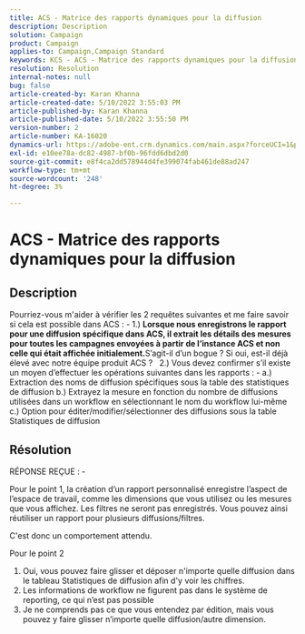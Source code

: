 ```yaml
---
title: ACS - Matrice des rapports dynamiques pour la diffusion
description: Description
solution: Campaign
product: Campaign
applies-to: Campaign,Campaign Standard
keywords: KCS - ACS - Matrice des rapports dynamiques pour la diffusion
resolution: Resolution
internal-notes: null
bug: false
article-created-by: Karan Khanna
article-created-date: 5/10/2022 3:55:03 PM
article-published-by: Karan Khanna
article-published-date: 5/10/2022 3:55:50 PM
version-number: 2
article-number: KA-16020
dynamics-url: https://adobe-ent.crm.dynamics.com/main.aspx?forceUCI=1&pagetype=entityrecord&etn=knowledgearticle&id=52e03e8d-79d0-ec11-a7b5-00224809c556
exl-id: e10ee78a-dc82-4987-bf0b-96fdd6dbd2d0
source-git-commit: e8f4ca2dd578944d4fe399074fab461de88ad247
workflow-type: tm+mt
source-wordcount: '248'
ht-degree: 3%

---
```


# ACS - Matrice des rapports dynamiques pour la diffusion

## Description


Pourriez-vous m&#39;aider à vérifier les 2 requêtes suivantes et me faire savoir si cela est possible dans ACS : - 1.) <b>Lorsque nous enregistrons le rapport pour une diffusion spécifique dans ACS, il extrait les détails des mesures pour toutes les campagnes envoyées à partir de l’instance ACS et non celle qui était affichée initialement.</b>S’agit-il d’un bogue ? Si oui, est-il déjà élevé avec notre équipe produit ACS ?
 
2.) Vous devez confirmer s’il existe un moyen d’effectuer les opérations suivantes dans les rapports : - a.) Extraction des noms de diffusion spécifiques sous la table des statistiques de diffusion b.) Extrayez la mesure en fonction du nombre de diffusions utilisées dans un workflow en sélectionnant le nom du workflow lui-même c.) Option pour éditer/modifier/sélectionner des diffusions sous la table Statistiques de diffusion


## Résolution


RÉPONSE REÇUE : -



Pour le point 1, la création d’un rapport personnalisé enregistre l’aspect de l’espace de travail, comme les dimensions que vous utilisez ou les mesures que vous affichez. Les filtres ne seront pas enregistrés. Vous pouvez ainsi réutiliser un rapport pour plusieurs diffusions/filtres.

C&#39;est donc un comportement attendu.



Pour le point 2

1. Oui, vous pouvez faire glisser et déposer n&#39;importe quelle diffusion dans le tableau Statistiques de diffusion afin d&#39;y voir les chiffres.
2. Les informations de workflow ne figurent pas dans le système de reporting, ce qui n’est pas possible
3. Je ne comprends pas ce que vous entendez par édition, mais vous pouvez y faire glisser n’importe quelle diffusion/autre dimension.

